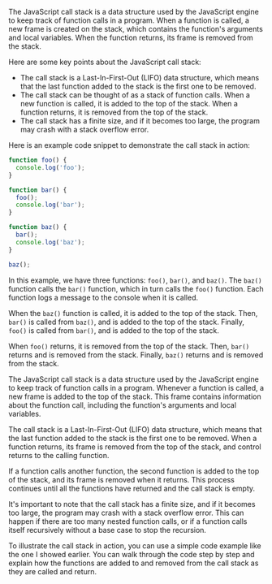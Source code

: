 The JavaScript call stack is a data structure used by the JavaScript engine to keep track of function calls in a program. 
When a function is called, a new frame is created on the stack, which contains the function's arguments and local variables. 
When the function returns, its frame is removed from the stack.

Here are some key points about the JavaScript call stack:

- The call stack is a Last-In-First-Out (LIFO) data structure, which means that the last function added to the stack is the first one to be removed.
- The call stack can be thought of as a stack of function calls. When a new function is called, it is added to the top of the stack. When a function returns, it is removed from the top of the stack.
- The call stack has a finite size, and if it becomes too large, the program may crash with a stack overflow error.

Here is an example code snippet to demonstrate the call stack in action:
```js
function foo() {
  console.log('foo');
}

function bar() {
  foo();
  console.log('bar');
}

function baz() {
  bar();
  console.log('baz');
}

baz();
```

In this example, we have three functions: `foo()`, `bar()`, and `baz()`. The `baz()` function calls the `bar()` function, which in turn calls the `foo()` function. Each function logs a message to the console when it is called.

When the `baz()` function is called, it is added to the top of the stack. Then, `bar()` is called from `baz()`, and is added to the top of the stack. Finally, `foo()` is called from `bar()`, and is added to the top of the stack.

When `foo()` returns, it is removed from the top of the stack. Then, `bar()` returns and is removed from the stack. Finally, `baz()` returns and is removed from the stack.


The JavaScript call stack is a data structure used by the JavaScript engine to keep track of function calls in a program. Whenever a function is called, a new frame is added to the top of the stack. This frame contains information about the function call, including the function's arguments and local variables.

The call stack is a Last-In-First-Out (LIFO) data structure, which means that the last function added to the stack is the first one to be removed. When a function returns, its frame is removed from the top of the stack, and control returns to the calling function.

If a function calls another function, the second function is added to the top of the stack, and its frame is removed when it returns. This process continues until all the functions have returned and the call stack is empty.

It's important to note that the call stack has a finite size, and if it becomes too large, the program may crash with a stack overflow error. This can happen if there are too many nested function calls, or if a function calls itself recursively without a base case to stop the recursion.

To illustrate the call stack in action, you can use a simple code example like the one I showed earlier. You can walk through the code step by step and explain how the functions are added to and removed from the call stack as they are called and return.
